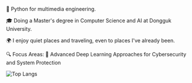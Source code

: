 🐍 Python for multimedia engineering.

🎓 Doing a Master's degree in Computer Science and AI at Dongguk University.

🌍 I enjoy quiet places and traveling, even to places I've already been.

🔍 Focus Areas: 
🔐 Advanced Deep Learning Approaches for Cybersecurity and System Protection


![Top Langs](https://github-readme-stats.vercel.app/api/top-langs/?ibrohimgets=ibrohimgets&hide=javascript,css,scss,html&theme=tokyonight)

